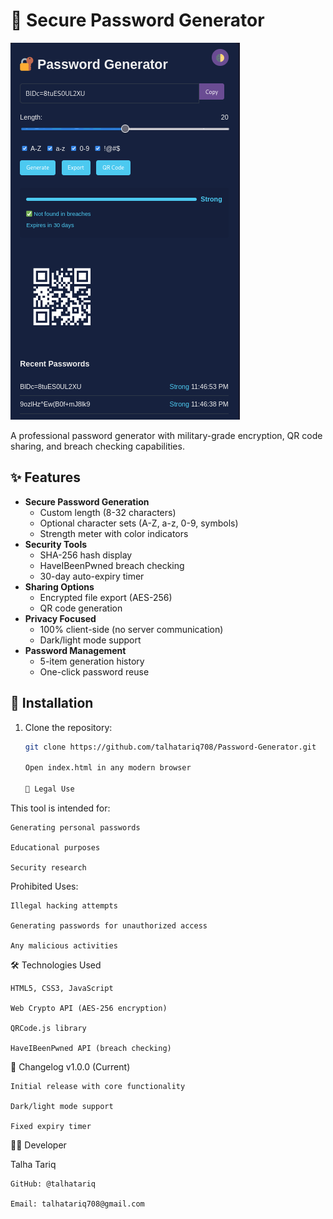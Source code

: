 # 🔐 Secure Password Generator

![Project Preview](assets/preview.png)

A professional password generator with military-grade encryption, QR code sharing, and breach checking capabilities.

## ✨ Features

- **Secure Password Generation**
  - Custom length (8-32 characters)
  - Optional character sets (A-Z, a-z, 0-9, symbols)
  - Strength meter with color indicators
- **Security Tools**
  - SHA-256 hash display
  - HaveIBeenPwned breach checking
  - 30-day auto-expiry timer
- **Sharing Options**
  - Encrypted file export (AES-256)
  - QR code generation
- **Privacy Focused**
  - 100% client-side (no server communication)
  - Dark/light mode support
- **Password Management**
  - 5-item generation history
  - One-click password reuse

## 🚀 Installation

1. Clone the repository:
   ```bash
   git clone https://github.com/talhatariq708/Password-Generator.git

   Open index.html in any modern browser

   📜 Legal Use

This tool is intended for:

    Generating personal passwords

    Educational purposes

    Security research

Prohibited Uses:

    Illegal hacking attempts

    Generating passwords for unauthorized access

    Any malicious activities

🛠️ Technologies Used

    HTML5, CSS3, JavaScript

    Web Crypto API (AES-256 encryption)

    QRCode.js library

    HaveIBeenPwned API (breach checking)

📝 Changelog
v1.0.0 (Current)

    Initial release with core functionality

    Dark/light mode support

    Fixed expiry timer

👨‍💻 Developer

Talha Tariq

    GitHub: @talhatariq

    Email: talhatariq708@gmail.com